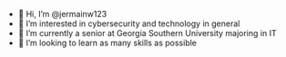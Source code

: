 - 👋 Hi, I’m @jermainw123
- 👀 I’m interested in cybersecurity and technology in general
- 🌱 I’m currently a senior at Georgia Southern University majoring in IT
- 💞️ I’m looking to learn as many skills as possible

<!---
jermainw123/jermainw123 is a ✨ special ✨ repository because its `README.md` (this file) appears on your GitHub profile.
You can click the Preview link to take a look at your changes.
--->
